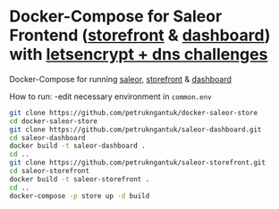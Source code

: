# Docker-Compose for Saleor Frontend ([storefront](https://github.com/mirumee/saleor-storefront) & [dashboard](https://github.com/mirumee/saleor-dashboard)) with [letsencrypt + dns challenges](https://github.com/adferrand/docker-letsencrypt-dns)

Docker-Compose for running [saleor](https://github.com/mirumee/saleor), [storefront](https://github.com/mirumee/saleor-storefront) & [dashboard](https://github.com/mirumee/saleor-dashboard)

How to run:
-edit necessary environment in `common.env`

```bash
git clone https://github.com/petrukngantuk/docker-saleor-store
cd docker-saleor-store
git clone https://github.com/petrukngantuk/saleor-dashboard.git
cd saleor-dashboard
docker build -t saleor-dashboard .
cd ..
git clone https://github.com/petrukngantuk/saleor-storefront.git
cd saleor-storefront
docker build -t saleor-storefront .
cd ..
docker-compose -p store up -d build
```
